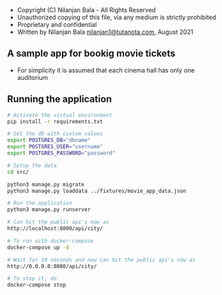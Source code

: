  * Copyright (C) Nilanjan Bala - All Rights Reserved
 * Unauthorized copying of this file, via any medium is strictly prohibited
 * Proprietary and confidential
 * Written by Nilanjan Bala <nilanjan1@tutanota.com>, August 2021


## A sample app for bookig movie tickets

* For simplicity it is assumed that each cinema hall has only one auditorium


## Running the application

```sh
# Activate the virtual environment
pip install -r requirements.txt

# Set the db with custom values
export POSTGRES_DB="dbname"
export POSTGRES_USER="username"
export POSTGRES_PASSWORD="password"

# Setup the data
cd src/

python3 manage.py migrate
python3 manage.py loaddata ../fixtures/movie_app_data.json

# Run the application
python3 manage.py runserver

# Can hit the public api's now as
http://localhost:8000/api/city/

# To run with docker-compose
docker-compose up -d

# Wait for 10 seconds and now can hit the public api's now as
http://0.0.0.0:8080/api/city/

# To stop it, do
docker-compose stop
```

